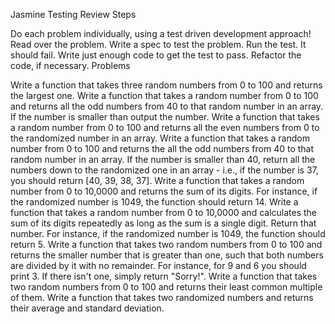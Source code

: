 Jasmine Testing Review
Steps

Do each problem individually, using a test driven development approach!
Read over the problem.
Write a spec to test the problem.
Run the test. It should fail.
Write just enough code to get the test to pass.
Refactor the code, if necessary.
Problems

Write a function that takes three random numbers from 0 to 100 and returns the largest one.
Write a function that takes a random number from 0 to 100 and returns all the odd numbers from 40 to that random number in an array. If the number is smaller than output the number.
Write a function that takes a random number from 0 to 100 and returns all the even numbers from 0 to the randomized number in an array.
Write a function that takes a random number from 0 to 100 and returns the all the odd numbers from 40 to that random number in an array. If the number is smaller than 40, return all the numbers down to the randomized one in an array - i.e., if the number is 37, you should return [40, 39, 38, 37].
Write a function that takes a random number from 0 to 10,0000 and returns the sum of its digits. For instance, if the randomized number is 1049, the function should return 14.
Write a function that takes a random number from 0 to 10,0000 and calculates the sum of its digits repeatedly as long as the sum is a single digit. Return that number. For instance, if the randomized number is 1049, the function should return 5.
Write a function that takes two random numbers from 0 to 100 and returns the smaller number that is greater than one, such that both numbers are divided by it with no remainder. For instance, for 9 and 6 you should print 3. If there isn't one, simply return "Sorry!".
Write a function that takes two random numbers from 0 to 100 and returns their least common multiple of them.
Write a function that takes two randomized numbers and returns their average and standard deviation.
